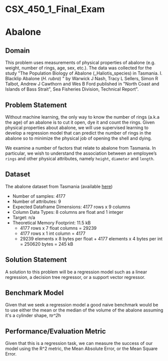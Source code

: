 # CSX_450_1_Final_Exam


Abalone
=====

## Domain

This problem uses measurements of physical properties of abalone (e.g. weight, number of rings, age, sex, etc.). The data was collected for the study "The Population Biology of Abalone (_Haliotis_species) in Tasmania. I. Blacklip Abalone (_H. rubra_) " by Warwick J Nash, Tracy L Sellers, Simon R Talbot, Andrew J Cawthorn and Wes B Ford published in  "North Coast and Islands of Bass Strait", Sea Fisheries Division, Technical Report".


## Problem Statement

Without machine learning, the only way to know the number of rings (a.k.a the age) of an abalone is to cut it open, dye it and count the rings. Given physical properties about abalone, we will use supervised learning to develop a regression model that can predict the number of rings in the abalone so to minimize the physical job of opening the shell and dying.

We examine a number of factors that relate to abalone from Tasmania. In particular, we wish to understand the association between an employee’s `rings` and other physical attributes, namely `height`, `diameter` and `length`.

## Dataset

The abalone dataset from Tasmania (available [here](https://archive.ics.uci.edu/ml/machine-learning-databases/abalone/))

- Number of samples: 4177 
- Number of attributes: 9
- Expected Dataframe Dimensions: 4177 rows x 9 columns
- Column Data Types: 8 columns are float and 1 integer
- Target: n/a
- Theoretical Memory Footprint: 11.5 kB
   - 4177 rows x 7 float columns = 29239
   - 4177 rows x 1 int column = 4177
   - 29239 elements x 8 bytes per float + 4177 elements x 4 bytes per int = 250620 bytes = 245 kB



## Solution Statement

A solution to this problem will be a regression model such as a linear regression, a decision tree regressor, or a support vector regressor. 


## Benchmark Model

Given that we seek a regression model a good naive benchmark would be to use either the mean or the median of the volume of the abalone assuming it's a cylinder shape,  π*r^2*h 


## Performance/Evaluation Metric

Given that this is a regression task, we can measure the success of our model using the R^2 metric, the Mean Absolute Error, or the Mean Square Error.
